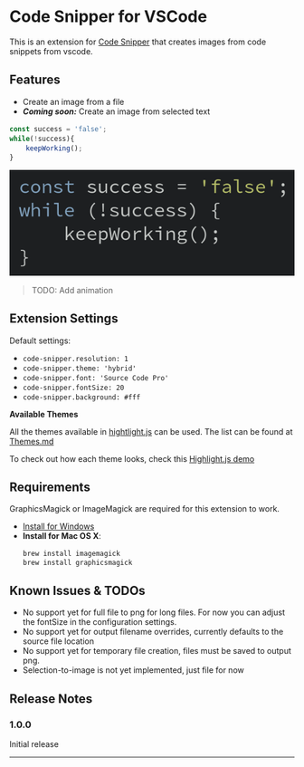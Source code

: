 # Code Snipper for VSCode

This is an extension for [Code Snipper](https://github.com/abhisheksoni27/code-snipper) that creates images from code snippets from vscode.

## Features

* Create an image from a file
* ***Coming soon:*** Create an image from selected text

```js
const success = 'false';
while(!success){
    keepWorking();
}
```

![Output](images/output.png)

> TODO: Add animation

## Extension Settings

Default settings:

* `code-snipper.resolution: 1`
* `code-snipper.theme: 'hybrid'`
* `code-snipper.font: 'Source Code Pro'`
* `code-snipper.fontSize: 20`
* `code-snipper.background: #fff`

**Available Themes**

All the themes available in [hightlight.js](https://highlightjs.org/) can be used. The list can be found at [Themes.md](https://codeprose.me/code-snipper/themes.html)

To check out how each theme looks, check this [Highlight.js demo](https://highlightjs.org/static/demo/)

## Requirements
GraphicsMagick or ImageMagick are required for this extension to work. 
* [Install for Windows](https://www.imagemagick.org/script/download.php)
* **Install for Mac OS X**:
    ```
    brew install imagemagick
    brew install graphicsmagick
    ```

## Known Issues & TODOs
* No support yet for full file to png for long files. For now you can adjust the fontSize in the configuration settings. 
* No support yet for output filename overrides, currently defaults to the source file location
* No support yet for temporary file creation, files must be saved to output png.
* Selection-to-image is not yet implemented, just file for now


## Release Notes

### 1.0.0

Initial release

-----------------------------------------------------------------------------------------------------------
